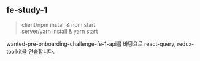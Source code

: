 ## fe-study-1

> client/npm install & npm start \
server/yarn install & yarn start

wanted-pre-onboarding-challenge-fe-1-api를 바탕으로 react-query, redux-toolkit을 연습합니다.